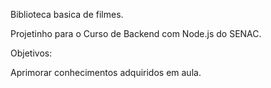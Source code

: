 Biblioteca basica de filmes.

Projetinho para o Curso de Backend com Node.js do SENAC.

Objetivos:

Aprimorar conhecimentos adquiridos em aula.




